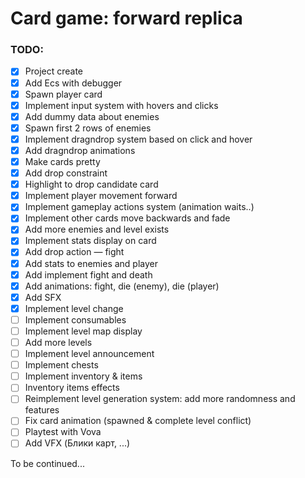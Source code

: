 # Card game: forward replica

### TODO:
- [x] Project create
- [x] Add Ecs with debugger
- [x] Spawn player card
- [x] Implement input system with hovers and clicks
- [x] Add dummy data about enemies
- [x] Spawn first 2 rows of enemies
- [x] Implement dragndrop system based on click and hover
- [x] Add dragndrop animations
- [x] Make cards pretty
- [x] Add drop constraint
- [x] Highlight to drop candidate card 
- [x] Implement player movement forward
- [x] Implement gameplay actions system (animation waits..)
- [x] Implement other cards move backwards and fade
- [x] Add more enemies and level exists
- [x] Implement stats display on card
- [x] Add drop action — fight
- [x] Add stats to enemies and player
- [x] Add implement fight and death
- [x] Add animations: fight, die (enemy), die (player)
- [x] Add SFX
- [x] Implement level change
- [ ] Implement consumables 
- [ ] Implement level map display
- [ ] Add more levels
- [ ] Implement level announcement
- [ ] Implement chests
- [ ] Implement inventory & items
- [ ] Inventory items effects
- [ ] Reimplement level generation system: add more randomness and features
- [ ] Fix card animation (spawned & complete level conflict)
- [ ] Playtest with Vova
- [ ] Add VFX (Блики карт, ...)

To be continued... 
